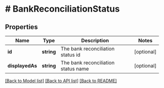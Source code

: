 # # BankReconciliationStatus

## Properties

Name | Type | Description | Notes
------------ | ------------- | ------------- | -------------
**id** | **string** | The bank reconciliation status id | [optional]
**displayedAs** | **string** | The bank reconciliation status name | [optional]

[[Back to Model list]](../../README.md#models) [[Back to API list]](../../README.md#endpoints) [[Back to README]](../../README.md)
